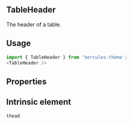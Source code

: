 ## TableHeader
The header of a table.

## Usage

```javascript
import { TableHeader } from 'hercules-theme';
<TableHeader />
```

## Properties

  
## Intrinsic element

```
thead
```